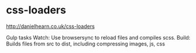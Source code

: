 # css-loaders
http://danielhearn.co.uk/css-loaders

Gulp tasks
Watch: Use browsersync to reload files and compiles scss.
Build: Builds files from src to dist, including compressing images, js, css
